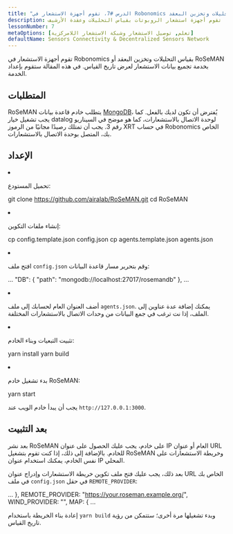 ```yaml
---
title: "الدرس #7، تقوم أجهزة الاستشعار في Robonomics بقياس التحليلات وتخزين البعقد"
description: تقوم أجهزة استشعار الروبوتات بقياس التحليلات وعقدة الأرشيف
lessonNumber: 7
metaOptions: [تعلم, توصيل الاستشعار وشبكة الاستشعار اللامركزية]
defaultName: Sensors Connectivity & Decentralized Sensors Network
---
```


تقوم أجهزة الاستشعار في Robonomics بقياس التحليلات وتخزين البعقد أو RoSeMAN بخدمة تجميع بيانات الاستشعار لعرض تاريخ القياس. في هذه المقالة ستقوم بإعداد الخدمة.

## المتطلبات

RoSeMAN يتطلب خادم قاعدة بيانات [MongoDB](https://www.mongodb.com/docs/manual/introduction/)، يُفترض أن تكون لديك بالفعل. كما يجب تشغيل خيار datalog لوحدة الاتصال بالاستشعارات، كما هو موضح في السيناريو رقم 3. يجب أن تمتلك رصيدًا مجانيًا من الرموز XRT في حساب Robonomics الخاص بك، المتصل بوحدة الاتصال بالاستشعارات. 


## الإعداد

<List type="numbers">

<li>

تحميل المستودع:

<LessonCodeWrapper codeClass="big-code" language="bash">git clone https://github.com/airalab/RoSeMAN.git
cd RoSeMAN</LessonCodeWrapper>

</li>


<li>

إنشاء ملفات التكوين:

<LessonCodeWrapper codeClass="big-code" language="bash">cp config.template.json config.json
cp agents.template.json agents.json</LessonCodeWrapper>

</li>

<li>

افتح ملف `config.json` وقم بتحرير مسار قاعدة البيانات:

<LessonCodeWrapper codeClass="big-code" language="json">...
  "DB": {
    "path": "mongodb://localhost:27017/rosemandb"
  },
...</LessonCodeWrapper>

</li>


<li>

أضف العنوان العام لحسابك إلى ملف `agents.json`. يمكنك إضافة عدة عناوين إلى الملف، إذا نت ترغب في جمع البيانات من وحدات الاتصال بالاستشعارات المختلفة.

</li>


<li>

تثبيت التبعيات وبناء الخادم:

<LessonCodeWrapper language="bash">yarn install
yarn build</LessonCodeWrapper>

</li>


<li>

بدء تشغيل خادم RoSeMAN:

<LessonCodeWrapper language="bash">yarn start</LessonCodeWrapper>

يجب أن يبدأ خادم الويب عند `http://127.0.0.1:3000`.

</li>

</List>

## بعد التثبيت

بعد نشر RoSeMAN على خادم، يجب عليك الحصول على عنوان IP العام أو عنوان URL للخادم. بالإضافة إلى ذلك، إذا كنت تقوم بتشغيل RoSeMAN وخريطة الاستشعارات على نفس الخادم، يمكنك استخدام عنوان IP المحلي.

بعد ذلك، يجب عليك فتح ملف تكوين خريطة الاستشعارات وإدراج عنوان URL الخاص بك في ملف `config.json` في حقل `REMOTE_PROVIDER`:


<LessonCodeWrapper codeClass="big-code" language="json">...
  },
  REMOTE_PROVIDER: "https://your.roseman.example.org/",
  WIND_PROVIDER: "",
  MAP: {
...</LessonCodeWrapper>

إعادة بناء الخريطة باستخدام `yarn build` وبدء تشغيلها مرة أخرى؛ ستتمكن من رؤية تاريخ القياس.